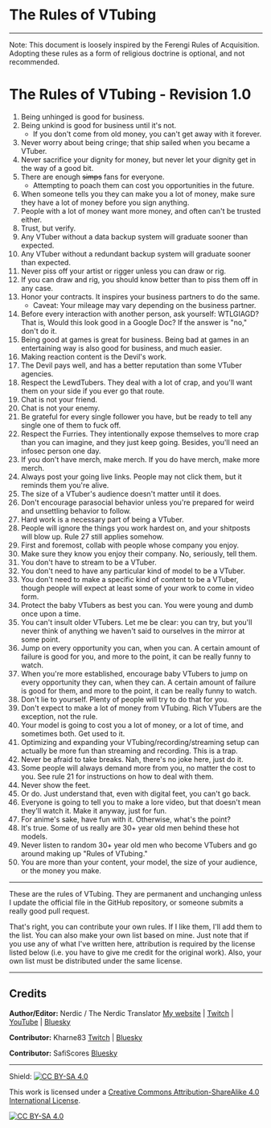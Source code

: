 # The Rules of VTubing

---

Note: This document is loosely inspired by the Ferengi Rules of Acquisition. Adopting these rules as a form of religious doctrine is optional, and not recommended.

# The Rules of VTubing - Revision 1.0

1. Being unhinged is good for business.
2. Being unkind is good for business until it's not.
	 * If you don't come from old money, you can't get away with it forever.
3. Never worry about being cringe; that ship sailed when you became a VTuber.
4. Never sacrifice your dignity for money, but never let your dignity get in the way of a good bit.
5. There are enough ~~simps~~ fans for everyone.
	* Attempting to poach them can cost you opportunities in the future.
6. When someone tells you they can make you a lot of money, make sure they have a lot of money before you sign anything.
7. People with a lot of money want more money, and often can't be trusted either.
8. Trust, but verify.
9. Any VTuber without a data backup system will graduate sooner than expected.
10. Any VTuber without a redundant backup system will graduate sooner than expected.
11. Never piss off your artist or rigger unless you can draw or rig.
12. If you can draw and rig, you should know better than to piss them off in any case.
13. Honor your contracts. It inspires your business partners to do the same.
	* Caveat: Your mileage may vary depending on the business partner.
14. Before every interaction with another person, ask yourself: WTLGIAGD? That is, Would this look good in a Google Doc? If the answer is "no," don't do it.
15. Being good at games is great for business. Being bad at games in an entertaining way is also good for business, and much easier.
16. Making reaction content is the Devil's work.
17. The Devil pays well, and has a better reputation than some VTuber agencies.
18. Respect the LewdTubers. They deal with a lot of crap, and you'll want them on your side if you ever go that route.
19. Chat is not your friend.
20. Chat is not your enemy.
21. Be grateful for every single follower you have, but be ready to tell any single one of them to fuck off.
22. Respect the Furries. They intentionally expose themselves to more crap than you can imagine, and they just keep going. Besides, you'll need an infosec person one day.
23. If you don't have merch, make merch. If you do have merch, make more merch.
24. Always post your going live links. People may not click them, but it reminds them you're alive.
25. The size of a VTuber's audience doesn't matter until it does.
26. Don't encourage parasocial behavior unless you're prepared for weird and unsettling behavior to follow.
27. Hard work is a necessary part of being a VTuber.
28. People will ignore the things you work hardest on, and your shitposts will blow up. Rule 27 still applies somehow.
29. First and foremost, collab with people whose company you enjoy.
30. Make sure they know you enjoy their company. No, seriously, tell them.
31. You don't have to stream to be a VTuber.
32. You don't need to have any particular kind of model to be a VTuber.
33. You don't need to make a specific kind of content to be a VTuber, though people will expect at least some of your work to come in video form.
34. Protect the baby VTubers as best you can. You were young and dumb once upon a time.
35. You can't insult older VTubers. Let me be clear: you can try, but you'll never think of anything we haven't said to ourselves in the mirror at some point.
36. Jump on every opportunity you can, when you can. A certain amount of failure is good for you, and more to the point, it can be really funny to watch.
37. When you're more established, encourage baby VTubers to jump on every opportunity they can, when they can. A certain amount of failure is good for them, and more to the point, it can be really funny to watch.
38. Don't lie to yourself. Plenty of people will try to do that for you.
39. Don't expect to make a lot of money from VTubing. Rich VTubers are the exception, not the rule.
40. Your model is going to cost you a lot of money, or a lot of time, and sometimes both. Get used to it.
41. Optimizing and expanding your VTubing/recording/streaming setup can actually be more fun than streaming and recording. This is a trap.
42. Never be afraid to take breaks. Nah, there's no joke here, just do it.
43. Some people will always demand more from you, no matter the cost to you. See rule 21 for instructions on how to deal with them.
44. Never show the feet.
45. Or do. Just understand that, even with digital feet, you can't go back.
46. Everyone is going to tell you to make a lore video, but that doesn't mean they'll watch it. Make it anyway, just for fun.
47. For anime's sake, have fun with it. Otherwise, what's the point? 
48. It's true. Some of us really are 30+ year old men behind these hot models.
49. Never listen to random 30+ year old men who become VTubers and go around making up "Rules of VTubing."
50. You are more than your content, your model, the size of your audience, or the money you make.

---

These are the rules of VTubing. They are permanent and unchanging unless I update the official file in the GitHub repository, or someone submits a really good pull request. 

That's right, you can contribute your own rules. If I like them, I'll add them to the list. You can also make your own list based on mine. Just note that if you use any of what I've written here, attribution is required by the license listed below (i.e. you have to give me credit for the original work). Also, your own list must be distributed under the same license.

---

## Credits

**Author/Editor:** Nerdic / The Nerdic Translator
[My website](https://nerdictranslator.com) |  [Twitch](https://twitch.tv/nerdictranslator) | [YouTube](https://www.youtube.com/@nerdictranslator) | [Bluesky](https://bsky.app/profile/nerdictranslator.com)

**Contributor:** Kharne83
[Twitch](https://www.twitch.tv/kharne83) | [Bluesky](https://bsky.app/profile/kharne83.bsky.social)

**Contributor:** SafiScores
[Bluesky](https://bsky.app/profile/safiscores.bsky.social)

---

Shield: [![CC BY-SA 4.0][cc-by-sa-shield]][cc-by-sa]

This work is licensed under a
[Creative Commons Attribution-ShareAlike 4.0 International License][cc-by-sa].

[![CC BY-SA 4.0][cc-by-sa-image]][cc-by-sa]

[cc-by-sa]: http://creativecommons.org/licenses/by-sa/4.0/
[cc-by-sa-image]: https://licensebuttons.net/l/by-sa/4.0/88x31.png
[cc-by-sa-shield]: https://img.shields.io/badge/License-CC%20BY--SA%204.0-lightgrey.svg
